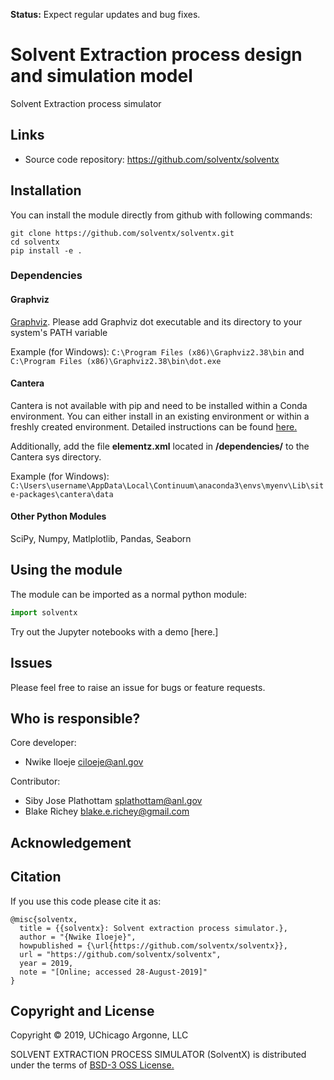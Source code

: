 ﻿
**Status:** Expect regular updates and bug fixes.
# Solvent Extraction process design and simulation model

Solvent Extraction process simulator

## Links
* Source code repository: https://github.com/solventx/solventx

## Installation
You can install the module directly from github with following commands:
```
git clone https://github.com/solventx/solventx.git
cd solventx
pip install -e .
```

### Dependencies  
#### Graphviz
[Graphviz](https://graphviz.gitlab.io/download/). Please add Graphviz dot executable and its directory to your system's PATH variable

Example (for Windows): 
`C:\Program Files (x86)\Graphviz2.38\bin` and 
`C:\Program Files (x86)\Graphviz2.38\bin\dot.exe`

#### Cantera
Cantera is not available with pip and need to be installed within a Conda environment. You can either install in an existing environment or within a freshly created environment. Detailed instructions can be found [here.](https://cantera.org/install/conda-install.html)

Additionally, add the file **elementz.xml** located in **/dependencies/** to the Cantera sys directory. 

Example (for Windows): `C:\Users\username\AppData\Local\Continuum\anaconda3\envs\myenv\Lib\site-packages\cantera\data`

#### Other Python Modules
SciPy, Numpy, Matlplotlib, Pandas, Seaborn

## Using the module
The module can be imported as a normal python module: 

```python
import solventx
```

Try out the Jupyter notebooks with a demo [here.]


## Issues
Please feel free to raise an issue for bugs or feature requests.

## Who is responsible?
Core developer:  
- Nwike Iloeje ciloeje@anl.gov  

Contributor:  
- Siby Jose Plathottam splathottam@anl.gov 
- Blake Richey blake.e.richey@gmail.com

## Acknowledgement  

## Citation
If you use this code please cite it as:

```
@misc{solventx,
  title = {{solventx}: Solvent extraction process simulator.},
  author = "{Nwike Iloeje}",
  howpublished = {\url{https://github.com/solventx/solventx}},
  url = "https://github.com/solventx/solventx",
  year = 2019,
  note = "[Online; accessed 28-August-2019]"
}
```

## Copyright and License  
Copyright © 2019, UChicago Argonne, LLC

SOLVENT EXTRACTION PROCESS SIMULATOR (SolventX) is distributed under the terms of [BSD-3 OSS License.](LICENSE.md)
